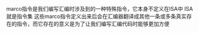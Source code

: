 marco指令是我们编写汇编时涉及到的一种特殊指令，它本身不定义在ISA中
	ISA就是指令集
这些marco指令定义出来后会在汇编器翻译成其他一条或多条真实存在的指令，而它存在的意义是为了让我们编写汇编代码时能够更加方便
